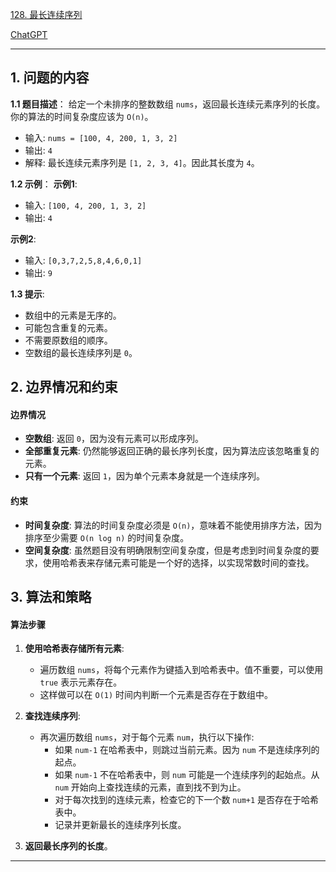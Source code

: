 [128. 最长连续序列](https://leetcode.cn/problems/longest-consecutive-sequence)

[ChatGPT](https://chat.openai.com/share/0e29c1d9-6f4e-461c-87e6-a29532bed58d)

---

## 1. 问题的内容
**1.1 题目描述**：
给定一个未排序的整数数组 `nums`，返回最长连续元素序列的长度。你的算法的时间复杂度应该为 `O(n)`。
- 输入: `nums = [100, 4, 200, 1, 3, 2]`
- 输出: `4`
- 解释: 最长连续元素序列是 `[1, 2, 3, 4]`。因此其长度为 `4`。

**1.2 示例**：
**示例1**:

- 输入: `[100, 4, 200, 1, 3, 2]`
- 输出: `4`

**示例2**:

- 输入: `[0,3,7,2,5,8,4,6,0,1]`
- 输出: `9`

**1.3 提示**:
- 数组中的元素是无序的。
- 可能包含重复的元素。
- 不需要原数组的顺序。
- 空数组的最长连续序列是 `0`。

## 2. 边界情况和约束
#### 边界情况

- **空数组**: 返回 `0`，因为没有元素可以形成序列。
- **全部重复元素**: 仍然能够返回正确的最长序列长度，因为算法应该忽略重复的元素。
- **只有一个元素**: 返回 `1`，因为单个元素本身就是一个连续序列。

#### 约束

- **时间复杂度**: 算法的时间复杂度必须是 `O(n)`，意味着不能使用排序方法，因为排序至少需要 `O(n log n)` 的时间复杂度。
- **空间复杂度**: 虽然题目没有明确限制空间复杂度，但是考虑到时间复杂度的要求，使用哈希表来存储元素可能是一个好的选择，以实现常数时间的查找。


## 3. 算法和策略

#### 算法步骤

1. **使用哈希表存储所有元素**:
   - 遍历数组 `nums`，将每个元素作为键插入到哈希表中。值不重要，可以使用 `true` 表示元素存在。
   - 这样做可以在 `O(1)` 时间内判断一个元素是否存在于数组中。

2. **查找连续序列**:
   - 再次遍历数组 `nums`，对于每个元素 `num`，执行以下操作:
     - 如果 `num-1` 在哈希表中，则跳过当前元素。因为 `num` 不是连续序列的起点。
     - 如果 `num-1` 不在哈希表中，则 `num` 可能是一个连续序列的起始点。从 `num` 开始向上查找连续的元素，直到找不到为止。
     - 对于每次找到的连续元素，检查它的下一个数 `num+1` 是否存在于哈希表中。
     - 记录并更新最长的连续序列长度。

3. **返回最长序列的长度**。

---